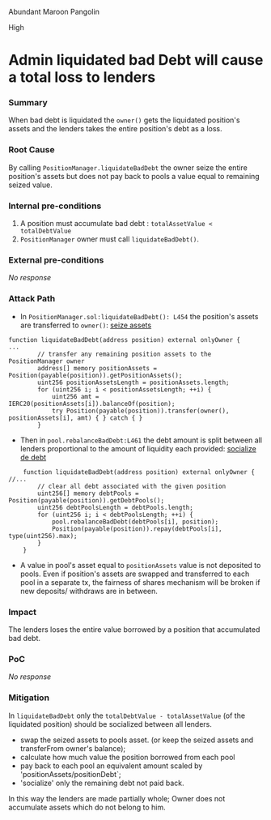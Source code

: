 Abundant Maroon Pangolin

High

# Admin liquidated bad Debt will cause a total loss to lenders

### Summary

When bad debt is liquidated the `owner()` gets the liquidated position's assets and the lenders takes the entire position's debt as a loss.

### Root Cause

By calling `PositionManager.liquidateBadDebt` the owner seize the entire position's assets but does not pay back to pools a value equal to remaining seized value.

### Internal pre-conditions

1. A position must accumulate bad debt : `totalAssetValue < totalDebtValue`
2. `PositionManager` owner must call `liquidateBadDebt()`. 

### External pre-conditions

_No response_

### Attack Path

- In `PositionManager.sol:liquidateBadDebt(): L454` the position's assets are transferred to `owner()`: [seize assets](https://github.com/sherlock-audit/2024-08-sentiment-v2/blob/0b472f4bffdb2c7432a5d21f1636139cc01561a5/protocol-v2/src/PositionManager.sol#L449-L455)
```solidity
function liquidateBadDebt(address position) external onlyOwner {
...
        // transfer any remaining position assets to the PositionManager owner
        address[] memory positionAssets = Position(payable(position)).getPositionAssets();
        uint256 positionAssetsLength = positionAssets.length;
        for (uint256 i; i < positionAssetsLength; ++i) {
            uint256 amt = IERC20(positionAssets[i]).balanceOf(position);
            try Position(payable(position)).transfer(owner(), positionAssets[i], amt) { } catch { }
        }
```
- Then in `pool.rebalanceBadDebt:L461` the debt amount is split between all lenders proportional to the amount of liquidity each provided: [socialize de debt](https://github.com/sherlock-audit/2024-08-sentiment-v2/blob/0b472f4bffdb2c7432a5d21f1636139cc01561a5/protocol-v2/src/PositionManager.sol#L457-L463)
```solidity
    function liquidateBadDebt(address position) external onlyOwner {
//...
        // clear all debt associated with the given position
        uint256[] memory debtPools = Position(payable(position)).getDebtPools();
        uint256 debtPoolsLength = debtPools.length;
        for (uint256 i; i < debtPoolsLength; ++i) {
            pool.rebalanceBadDebt(debtPools[i], position);
            Position(payable(position)).repay(debtPools[i], type(uint256).max);
        }
    }
```
- A value in pool's asset equal to `positionAssets` value is not deposited to pools. Even if position's assets are swapped and transferred to each pool in a separate tx, the fairness  of shares mechanism will be broken if new deposits/ withdraws are in between. 

### Impact

The lenders loses the entire value borrowed by a position that accumulated bad debt.

### PoC

_No response_

### Mitigation

In `liquidateBadDebt`  only the `totalDebtValue - totalAssetValue` (of the liquidated position) should be socialized between all lenders. 
- swap the seized assets to pools asset. (or keep the seized assets and transferFrom owner's balance);
- calculate how much value the position borrowed from each pool
- pay back to each pool an equivalent amount scaled by 'positionAssets/positionDebt`;
- 'socialize' only the remaining debt not paid back. 

In this way the lenders are made partially whole; Owner does not accumulate assets which do not belong to him. 
